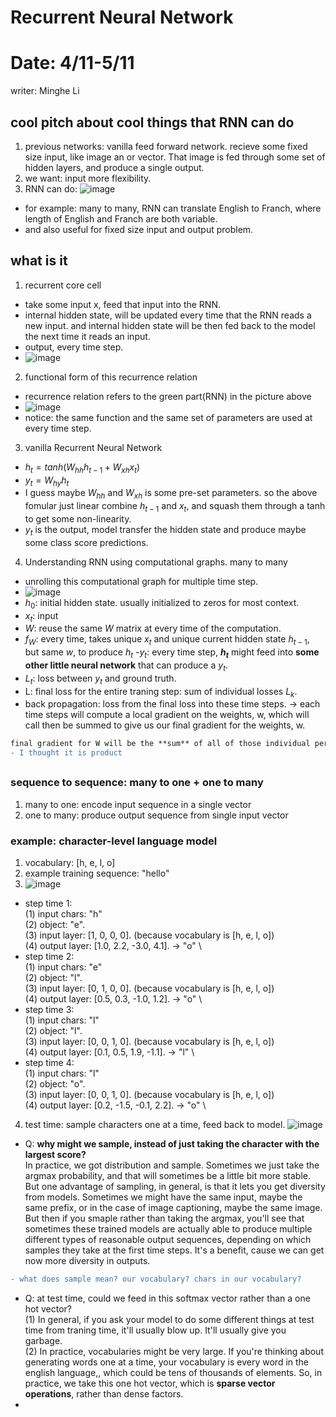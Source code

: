 # Recurrent Neural Network

# Date: 4/11-5/11
writer: Minghe Li

## cool pitch about cool things that RNN can do
1. previous networks: vanilla feed forward network. recieve some fixed size input, like image an or vector. That image is fed through some set of hidden layers, and produce a single output.
2. we want: input more flexibility.
3. RNN can do:
![image](https://github.com/user-attachments/assets/8beb8648-b1f7-4bb1-8510-74bfc8c03390)
- for example: many to many, RNN can translate English to Franch, where length of English and Franch are both variable.
- and also useful for fixed size  input and output problem.

## what is it
1. recurrent core cell
- take some input x, feed that input into the RNN.
- internal hidden state, will be updated every time that the RNN reads a new input. and internal hidden state will be then fed back to the model the next time it reads an input.
- output, every time step.
- ![image](https://github.com/user-attachments/assets/e774435d-bc1b-4105-81b2-1265ee550504)
2. functional form of this recurrence relation
- recurrence relation refers to the green part(RNN) in the picture above
- ![image](https://github.com/user-attachments/assets/5d177ee8-7f9e-4862-9e91-e0b5f7cf1de1)
- notice: the same function and the same set of parameters are used at every time step.
3. vanilla Recurrent Neural Network
- $h_t = tanh(W_{hh}h_{t-1}+W_{xh}x_t)$
- $y_t=W_{hy}h_t$
- I guess maybe $W_{hh}$ and $W_{xh}$ is some pre-set parameters. so the above fomular just linear combine $h_{t-1}$ and $x_t$, and squash them through a tanh to get some non-linearity.
- $y_t$ is the output, model transfer the hidden state and produce maybe some class score predictions.
4. Understanding RNN using computational graphs. many to many
- unrolling this computational graph for multiple time step.
- ![image](https://github.com/user-attachments/assets/304c57b9-8cd9-442e-aa43-b7245711a870)
- $h_0$: initial hidden state. usually initialized to zeros for most context.
- $x_t$: input
- $W$: reuse the same $W$ matrix at every time of the computation.
- $f_W$: every time, takes unique $x_t$ and unique current hidden state $h_{t-1}$, but same $w$, to produce $h_t$
-$y_t$: every time step, **$h_t$** might feed into **some other little neural network** that can produce a $y_t$.
- $L_t$: loss between $y_t$ and ground truth.
- L: final loss for the entire traning step: sum of individual losses $L_k$.
- back propagation: loss from the final loss into these time steps. -> each time steps will compute a local gradient on the weights, w, which will call then be summed to give us our final gradient for the weights, w. 
```diff
final gradient for W will be the **sum** of all of those individual per time step gradients.
- I thought it is product
```
## 
### sequence to sequence: many to one + one to many
1. many to one: encode input sequence in a single vector
2. one to many: produce output sequence from single input vector
### example: character-level language model
1. vocabulary: [h, e, l, o]
2. example training sequence: "hello"
3. ![image](https://github.com/user-attachments/assets/7874657d-f432-4b83-8bbb-6306b12ec51b)
- step time 1:\
(1) input chars: "h" \
(2) object: "e". \
(3) input layer: [1, 0, 0, 0]. (because vocabulary is [h, e, l, o]) \
(4) output layer: [1.0, 2.2, -3.0, 4.1]. -> "o" \
- step time 2: \
(1) input chars: "e" \
(2) object: "l". \
(3) input layer: [0, 1, 0, 0]. (because vocabulary is [h, e, l, o]) \
(4) output layer: [0.5, 0.3, -1.0, 1.2]. -> "o" \
- step time 3: \
(1) input chars: "l" \
(2) object: "l". \
(3) input layer: [0, 0, 1, 0]. (because vocabulary is [h, e, l, o]) \
(4) output layer: [0.1, 0.5, 1.9, -1.1]. -> "l" \
- step time 4: \
(1) input chars: "l" \
(2) object: "o". \
(3) input layer: [0, 0, 1, 0]. (because vocabulary is [h, e, l, o]) \
(4) output layer: [0.2, -1.5, -0.1, 2.2]. -> "o" \
4. test time: sample characters one at a time, feed back to model.
![image](https://github.com/user-attachments/assets/400f9717-1a57-485d-8de4-df6032542098)
- Q: **why might we sample, instead of just taking the character with the largest score?** \
In practice, we got distribution and sample. Sometimes we just take the argmax probability, and that will sometimes be a little bit more stable. But one advantage of sampling, in general, is that it lets you get diversity from models. Sometimes we might have the same input, maybe the same prefix, or in the case of image captioning, maybe the same image. But then if you smaple rather than taking the argmax, you'll see that sometimes these trained models are actually able to produce multiple different types of reasonable output sequences, depending on which samples they take at the first time steps. It's a benefit, cause we can get now more diversity in outputs.
```diff
- what does sample mean? our vocabulary? chars in our vocabulary?
```
- Q: at test time, could we feed in this softmax vector rather than a one hot vector?\
(1) In general, if you ask your model to do some different things at test time from traning time, it'll usually blow up. It'll usually give you garbage.\
(2) In practice, vocabularies might be very large. If you're thinking about generating words one at a time, your vocabulary is every word in the english language,, which could be tens of thousands of elements. So, in practice, we take this one hot vector, which is **sparse vector operations**, rather than dense factors.
- 
